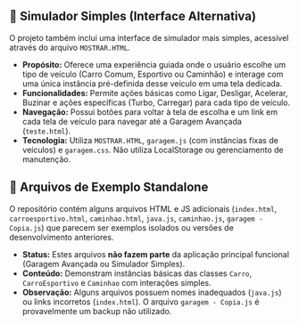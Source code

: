 ## 🔄 Simulador Simples (Interface Alternativa)

O projeto também inclui uma interface de simulador mais simples, acessível através do arquivo `MOSTRAR.HTML`.

*   **Propósito:** Oferece uma experiência guiada onde o usuário escolhe um tipo de veículo (Carro Comum, Esportivo ou Caminhão) e interage com uma única instância pré-definida desse veículo em uma tela dedicada.
*   **Funcionalidades:** Permite ações básicas como Ligar, Desligar, Acelerar, Buzinar e ações específicas (Turbo, Carregar) para cada tipo de veículo.
*   **Navegação:** Possui botões para voltar à tela de escolha e um link em cada tela de veículo para navegar até a Garagem Avançada (`teste.html`).
*   **Tecnologia:** Utiliza `MOSTRAR.HTML`, `garagem.js` (com instâncias fixas de veículos) e `garagem.css`. Não utiliza LocalStorage ou gerenciamento de manutenção.

## 🧪 Arquivos de Exemplo Standalone

O repositório contém alguns arquivos HTML e JS adicionais (`index.html`, `carroesportivo.html`, `caminhao.html`, `java.js`, `caminhao.js`, `garagem - Copia.js`) que parecem ser exemplos isolados ou versões de desenvolvimento anteriores.

*   **Status:** Estes arquivos **não fazem parte** da aplicação principal funcional (Garagem Avançada ou Simulador Simples).
*   **Conteúdo:** Demonstram instâncias básicas das classes `Carro`, `CarroEsportivo` e `Caminhao` com interações simples.
*   **Observação:** Alguns arquivos possuem nomes inadequados (`java.js`) ou links incorretos (`index.html`). O arquivo `garagem - Copia.js` é provavelmente um backup não utilizado.